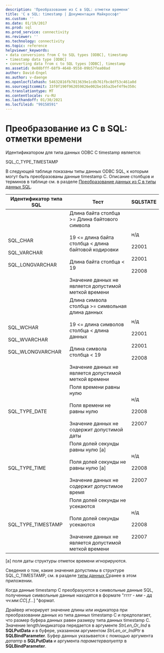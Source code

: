 ```yaml
---
description: 'Преобразование из C в SQL: отметки времени'
title: 'C в SQL: timestamp | Документация Майкрософт'
ms.custom: ''
ms.date: 01/19/2017
ms.prod: sql
ms.prod_service: connectivity
ms.reviewer: ''
ms.technology: connectivity
ms.topic: reference
helpviewer_keywords:
- data conversions from C to SQL types [ODBC], timestamp
- timestamp data type [ODBC]
- converting data from c to SQL types [ODBC], timestamp
ms.assetid: 0e08bfff-68f9-4648-9558-09b57fea08ad
author: David-Engel
ms.author: v-daenge
ms.openlocfilehash: 54632816fb7013639e1cdb761fbc8df53c461a0d
ms.sourcegitcommit: 33f0f190f962059826e002be165a2bef4f9e350c
ms.translationtype: MT
ms.contentlocale: ru-RU
ms.lasthandoff: 01/30/2021
ms.locfileid: "99158591"
---
```

# <a name="c-to-sql-timestamp"></a>Преобразование из C в SQL: отметки времени
Идентификатором для типа данных ODBC C timestamp является:  
  
 SQL_C_TYPE_TIMESTAMP  
  
 В следующей таблице показаны типы данных ODBC SQL, к которым могут быть преобразованы данные timestamp C. Описание столбцов и терминов в таблице см. в разделе [Преобразование данных из C в типы данных SQL](../../../odbc/reference/appendixes/converting-data-from-c-to-sql-data-types.md).  
  
|Идентификатор типа SQL|Тест|SQLSTATE|  
|-------------------------|----------|--------------|  
|SQL_CHAR<br /><br /> SQL_VARCHAR<br /><br /> SQL_LONGVARCHAR|Длина байта столбца >= Длина байтового символа<br /><br /> 19 <= длина байта столбца < длина байтовой кодировки<br /><br /> Длина байта столбца < 19<br /><br /> Значение данных не является допустимой меткой времени|н/д<br /><br /> 22001<br /><br /> 22001<br /><br /> 22008|  
|SQL_WCHAR<br /><br /> SQL_WVARCHAR<br /><br /> SQL_WLONGVARCHAR|Длина символа столбца >= символьная длина данных<br /><br /> 19 <= длина символов столбца < длина данных<br /><br /> Длина символа столбца < 19<br /><br /> Значение данных не является допустимой меткой времени|н/д<br /><br /> 22001<br /><br /> 22001<br /><br /> 22008|  
|SQL_TYPE_DATE|Поля времени равны нулю<br /><br /> Поля времени не равны нулю<br /><br /> Значение данных не содержит допустимой даты|н/д<br /><br /> 22008<br /><br /> 22007|  
|SQL_TYPE_TIME|Поля долей секунды равны нулю [a]<br /><br /> Поля долей секунды не равны нулю [a]<br /><br /> Значение данных не содержит допустимое время|н/д<br /><br /> 22008<br /><br /> 22007|  
|SQL_TYPE_TIMESTAMP|Поля долей секунды не усекаются<br /><br /> Поля долей секунды усекаются<br /><br /> Значение данных не является допустимой меткой времени|н/д<br /><br /> 22008<br /><br /> 22007|  
  
 [a] поля даты структуры отметок времени игнорируются.  
  
 Сведения о том, какие значения допустимы в структуре SQL_C_TIMESTAMP, см. в разделе [типы данных C](../../../odbc/reference/appendixes/c-data-types.md)ранее в этом приложении.  
  
 Когда данные timestamp C преобразуются в символьные данные SQL, полученные символьные данные находятся в формате "*гггг* - *мм* - *дд* *чч*:*мм*:*СС*[.*f...*] "формат.  
  
 Драйвер игнорирует значение длины или индикатора при преобразовании данных из типа данных timestamp C и предполагает, что размер буфера данных равен размеру типа данных timestamp C. Значение length/индикатора передается в аргументе *StrLen_Or_Ind* в **SQLPutData** и в буфере, указанном аргументом *StrLen_or_IndPtr* в **SQLBindParameter**. Буфер данных указывается с помощью аргумента *датаптр* в **SQLPutData** и аргумента *параметервалуептр* в **SQLBindParameter**.
